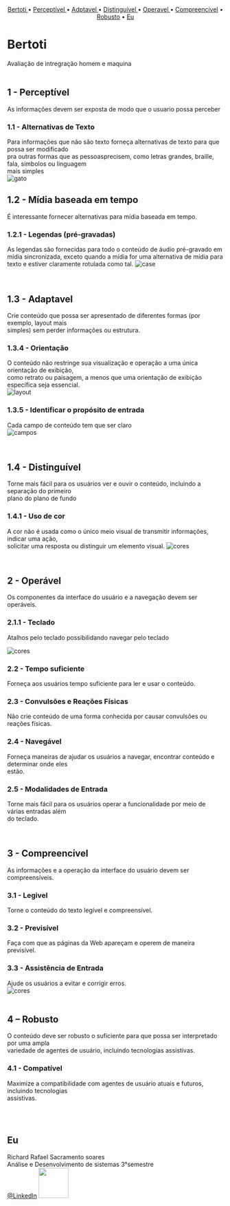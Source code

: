<br>
<br>
<p align="center">
  <a href ="bertoti"> Bertoti </a>  •   
  <a href ="#Perceptivel"> Perceptível </a>  •   
  <a href ="#adaptavel"> Adptavel </a>  •  
  <a href ="#Distinguível"> Distinguível </a>  • 
  <a href ="#operavel"> Operavel </a>  • 
  <a href ="#compreencivel">Compreencivel</a>  • 
  <a href ="#robusto">Robusto</a>  • 
  <a href ="Eu">Eu</a> 
 
</p>

# Bertoti

 Avaliação de intregração homem e maquina 
 <br id="bertoti">
<br>


## 1 - Perceptível
As informações devem ser exposta de modo que o usuario possa perceber <br>
 ### 1.1 - Alternativas de Texto  <br>
 Para informações que não são texto forneça alternativas de texto para que possa ser modificado <br>
 pra outras formas que as pessoasprecisem, como letras grandes, braille, fala, símbolos ou linguagem <br> 
 mais simples <br>
 ![gato](https://github.com/Richardrafael/bertoti/blob/main/Intregra%C3%A7%C3%A3o_Homem_Maquina/readme/imge/gato1.PNG)<br>
 ## 1.2 - Mídia baseada em tempo <br>
 É interessante fornecer alternativas para mídia baseada em tempo.
 ### 1.2.1 -  Legendas (pré-gravadas)
As legendas são fornecidas para todo o conteúdo de áudio pré-gravado em mídia sincronizada, exceto quando a mídia for uma alternativa de mídia para texto e estiver claramente rotulada como tal.
 ![case](https://github.com/Richardrafael/bertoti/blob/main/Intregra%C3%A7%C3%A3o_Homem_Maquina/readme/imge/case.PNG)<br>
 

<br id="Perceptivel"> 

## 1.3 - Adaptavel
Crie conteúdo que possa ser apresentado de diferentes formas (por exemplo, layout mais <br>
simples) sem perder informações ou estrutura.<br>
### 1.3.4 - Orientação
O conteúdo não restringe sua visualização e operação a uma única orientação de exibição,<br> 
como retrato ou paisagem, a menos que uma orientação de exibição específica seja essencial.<br>
![layout](https://github.com/Richardrafael/bertoti/blob/main/Intregra%C3%A7%C3%A3o_Homem_Maquina/readme/imge/layout.png)<br>
### 1.3.5 - Identificar o propósito de entrada
Cada campo de conteúdo tem que ser claro <br>
![campos](https://github.com/Richardrafael/bertoti/blob/main/Intregra%C3%A7%C3%A3o_Homem_Maquina/readme/imge/campos.png)<br>

<br id="adaptavel"> 

## 1.4 - Distinguível
Torne mais fácil para os usuários ver e ouvir o conteúdo, incluindo a separação do primeiro<br>
plano do plano de fundo<br>
### 1.4.1 - Uso de cor
A cor não é usada como o único meio visual de transmitir informações, indicar uma ação,<br>
solicitar uma resposta ou distinguir um elemento visual.
![cores](https://github.com/Richardrafael/bertoti/blob/main/Intregra%C3%A7%C3%A3o_Homem_Maquina/readme/imge/cores.png)<br>

<br id="Distinguível">   

## 2 - Operável
Os componentes da interface do usuário e a navegação devem ser operáveis.<br>
### 2.1.1 - Teclado
Atalhos pelo teclado possibilidando navegar pelo teclado<nr>

![cores](https://github.com/Richardrafael/bertoti/blob/main/Intregra%C3%A7%C3%A3o_Homem_Maquina/readme/imge/cadastro_concessionaria.gif)<br>
### 2.2 - Tempo suficiente
Forneça aos usuários tempo suficiente para ler e usar o conteúdo. <br>
### 2.3 - Convulsões e Reações Físicas
Não crie conteúdo de uma forma conhecida por causar convulsões ou reações físicas.<br>
### 2.4 - Navegável
Forneça maneiras de ajudar os usuários a navegar, encontrar conteúdo e determinar onde eles <br> 
estão.<br>
### 2.5 - Modalidades de Entrada
Torne mais fácil para os usuários operar a funcionalidade por meio de várias entradas além <br>do teclado.
<br id="operavel">

<br>

## 3 - Compreencivel
As informações e a operação da interface do usuário devem ser compreensíveis.<br>
### 3.1 - Legivel
Torne o conteúdo do texto legível e compreensível.<br>
### 3.2 - Previsível
Faça com que as páginas da Web apareçam e operem de maneira previsível.<br>
### 3.3 - Assistência de Entrada
Ajude os usuários a evitar e corrigir erros.<br>
![cores](https://github.com/Richardrafael/bertoti/blob/main/Intregra%C3%A7%C3%A3o_Homem_Maquina/readme/imge/form.jpg)<br>
<br id="compreencivel">


## 4 – Robusto
 O conteúdo deve ser robusto o suficiente para que possa ser interpretado por uma ampla<br> variedade de agentes de usuário, incluindo tecnologias assistivas.<br>

### 4.1 - Compatível
Maximize a compatibilidade com agentes de usuário atuais e futuros, incluindo tecnologias <br>assistivas.
 <br id="robusto">
<br>





<br id="Eu">

## Eu
Richard Rafael Sacramento soares <br>
Análise e Desenvolvimento de sistemas 3°semestre <br> 
[@LinkedIn](https://www.linkedin.com/mwlite/in/richard-soares-002195221) <img src = "./Intregração_Homem_Maquina/readme/imge/richard.png" width="70">                                  

<br>



